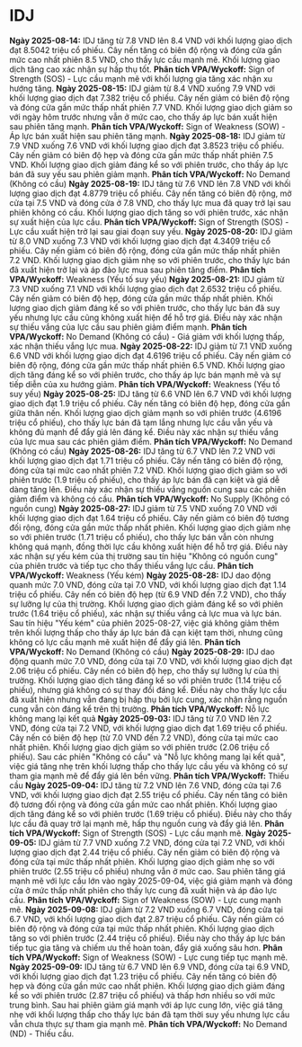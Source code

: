 # IDJ

**Ngày 2025-08-14:** IDJ tăng từ 7.8 VND lên 8.4 VND với khối lượng giao dịch đạt 8.5042 triệu cổ phiếu. Cây nến tăng có biên độ rộng và đóng cửa gần mức cao nhất phiên 8.5 VND, cho thấy lực cầu mạnh mẽ. Khối lượng giao dịch tăng cao xác nhận sự hấp thụ tốt. **Phân tích VPA/Wyckoff:** Sign of Strength (SOS) - Lực cầu mạnh mẽ với khối lượng gia tăng xác nhận xu hướng tăng.
**Ngày 2025-08-15:** IDJ giảm từ 8.4 VND xuống 7.9 VND với khối lượng giao dịch đạt 7.382 triệu cổ phiếu. Cây nến giảm có biên độ rộng và đóng cửa gần mức thấp nhất phiên 7.7 VND. Khối lượng giao dịch giảm so với ngày hôm trước nhưng vẫn ở mức cao, cho thấy áp lực bán xuất hiện sau phiên tăng mạnh. **Phân tích VPA/Wyckoff:** Sign of Weakness (SOW) - Áp lực bán xuất hiện sau phiên tăng mạnh.
**Ngày 2025-08-18:** IDJ giảm từ 7.9 VND xuống 7.6 VND với khối lượng giao dịch đạt 3.8523 triệu cổ phiếu. Cây nến giảm có biên độ hẹp và đóng cửa gần mức thấp nhất phiên 7.5 VND. Khối lượng giao dịch giảm đáng kể so với phiên trước, cho thấy áp lực bán đã suy yếu sau phiên giảm mạnh. **Phân tích VPA/Wyckoff:** No Demand (Không có cầu)
**Ngày 2025-08-19:** IDJ tăng từ 7.6 VND lên 7.8 VND với khối lượng giao dịch đạt 4.8779 triệu cổ phiếu. Cây nến tăng có biên độ rộng, mở cửa tại 7.5 VND và đóng cửa ở 7.8 VND, cho thấy lực mua đã quay trở lại sau phiên không có cầu. Khối lượng giao dịch tăng so với phiên trước, xác nhận sự xuất hiện của lực cầu. **Phân tích VPA/Wyckoff:** Sign of Strength (SOS) - Lực cầu xuất hiện trở lại sau giai đoạn suy yếu.
**Ngày 2025-08-20:** IDJ giảm từ 8.0 VND xuống 7.3 VND với khối lượng giao dịch đạt 4.3409 triệu cổ phiếu. Cây nến giảm có biên độ rộng, đóng cửa gần mức thấp nhất phiên 7.2 VND. Khối lượng giao dịch giảm nhẹ so với phiên trước, cho thấy lực bán đã xuất hiện trở lại và áp đảo lực mua sau phiên tăng điểm. **Phân tích VPA/Wyckoff:** Weakness (Yếu tố suy yếu)
**Ngày 2025-08-21:** IDJ giảm từ 7.3 VND xuống 7.1 VND với khối lượng giao dịch đạt 2.6532 triệu cổ phiếu. Cây nến giảm có biên độ hẹp, đóng cửa gần mức thấp nhất phiên. Khối lượng giao dịch giảm đáng kể so với phiên trước, cho thấy lực bán đã suy yếu nhưng lực cầu cũng không xuất hiện để hỗ trợ giá. Điều này xác nhận sự thiếu vắng của lực cầu sau phiên giảm điểm mạnh. **Phân tích VPA/Wyckoff:** No Demand (Không có cầu) - Giá giảm với khối lượng thấp, xác nhận thiếu vắng lực mua.
**Ngày 2025-08-22:** IDJ giảm từ 7.1 VND xuống 6.6 VND với khối lượng giao dịch đạt 4.6196 triệu cổ phiếu. Cây nến giảm có biên độ rộng, đóng cửa gần mức thấp nhất phiên 6.5 VND. Khối lượng giao dịch tăng đáng kể so với phiên trước, cho thấy áp lực bán mạnh mẽ và sự tiếp diễn của xu hướng giảm. **Phân tích VPA/Wyckoff:** Weakness (Yếu tố suy yếu)
**Ngày 2025-08-25:** IDJ tăng từ 6.6 VND lên 6.7 VND với khối lượng giao dịch đạt 1.9 triệu cổ phiếu. Cây nến tăng có biên độ hẹp, đóng cửa gần giữa thân nến. Khối lượng giao dịch giảm mạnh so với phiên trước (4.6196 triệu cổ phiếu), cho thấy lực bán đã tạm lắng nhưng lực cầu vẫn yếu và không đủ mạnh để đẩy giá lên đáng kể. Điều này xác nhận sự thiếu vắng của lực mua sau các phiên giảm điểm. **Phân tích VPA/Wyckoff:** No Demand (Không có cầu)
**Ngày 2025-08-26:** IDJ tăng từ 6.7 VND lên 7.2 VND với khối lượng giao dịch đạt 1.71 triệu cổ phiếu. Cây nến tăng có biên độ rộng, đóng cửa tại mức cao nhất phiên 7.2 VND. Khối lượng giao dịch giảm so với phiên trước (1.9 triệu cổ phiếu), cho thấy áp lực bán đã cạn kiệt và giá dễ dàng tăng lên. Điều này xác nhận sự thiếu vắng nguồn cung sau các phiên giảm điểm và không có cầu. **Phân tích VPA/Wyckoff:** No Supply (Không có nguồn cung)
**Ngày 2025-08-27:** IDJ giảm từ 7.5 VND xuống 7.0 VND với khối lượng giao dịch đạt 1.64 triệu cổ phiếu. Cây nến giảm có biên độ tương đối rộng, đóng cửa gần mức thấp nhất phiên. Khối lượng giao dịch giảm nhẹ so với phiên trước (1.71 triệu cổ phiếu), cho thấy lực bán vẫn còn nhưng không quá mạnh, đồng thời lực cầu không xuất hiện để hỗ trợ giá. Điều này xác nhận sự yếu kém của thị trường sau tín hiệu "Không có nguồn cung" của phiên trước và tiếp tục cho thấy thiếu vắng lực cầu. **Phân tích VPA/Wyckoff:** Weakness (Yếu kém)
**Ngày 2025-08-28:** IDJ dao động quanh mức 7.0 VND, đóng cửa tại 7.0 VND, với khối lượng giao dịch đạt 1.14 triệu cổ phiếu. Cây nến có biên độ hẹp (từ 6.9 VND đến 7.2 VND), cho thấy sự lưỡng lự của thị trường. Khối lượng giao dịch giảm đáng kể so với phiên trước (1.64 triệu cổ phiếu), xác nhận sự thiếu vắng cả lực mua và lực bán. Sau tín hiệu "Yếu kém" của phiên 2025-08-27, việc giá không giảm thêm trên khối lượng thấp cho thấy áp lực bán đã cạn kiệt tạm thời, nhưng cũng không có lực cầu mạnh mẽ xuất hiện để đẩy giá lên. **Phân tích VPA/Wyckoff:** No Demand (Không có cầu)
**Ngày 2025-08-29:** IDJ dao động quanh mức 7.0 VND, đóng cửa tại 7.0 VND, với khối lượng giao dịch đạt 2.06 triệu cổ phiếu. Cây nến có biên độ hẹp, cho thấy sự lưỡng lự của thị trường. Khối lượng giao dịch tăng đáng kể so với phiên trước (1.14 triệu cổ phiếu), nhưng giá không có sự thay đổi đáng kể. Điều này cho thấy lực cầu đã xuất hiện nhưng vẫn đang bị hấp thụ bởi lực cung, xác nhận rằng nguồn cung vẫn còn đáng kể trên thị trường. **Phân tích VPA/Wyckoff:** Nỗ lực không mang lại kết quả
**Ngày 2025-09-03:** IDJ tăng từ 7.0 VND lên 7.2 VND, đóng cửa tại 7.2 VND, với khối lượng giao dịch đạt 1.69 triệu cổ phiếu. Cây nến có biên độ hẹp (từ 7.0 VND đến 7.2 VND), đóng cửa tại mức cao nhất phiên. Khối lượng giao dịch giảm so với phiên trước (2.06 triệu cổ phiếu). Sau các phiên "Không có cầu" và "Nỗ lực không mang lại kết quả", việc giá tăng nhẹ trên khối lượng thấp cho thấy lực cầu yếu và không có sự tham gia mạnh mẽ để đẩy giá lên bền vững. **Phân tích VPA/Wyckoff:** Thiếu cầu
**Ngày 2025-09-04:** IDJ tăng từ 7.2 VND lên 7.6 VND, đóng cửa tại 7.6 VND, với khối lượng giao dịch đạt 2.55 triệu cổ phiếu. Cây nến tăng có biên độ tương đối rộng và đóng cửa gần mức cao nhất phiên. Khối lượng giao dịch tăng đáng kể so với phiên trước (1.69 triệu cổ phiếu). Điều này cho thấy lực cầu đã quay trở lại mạnh mẽ, hấp thụ nguồn cung và đẩy giá lên. **Phân tích VPA/Wyckoff:** Sign of Strength (SOS) - Lực cầu mạnh mẽ.
**Ngày 2025-09-05:** IDJ giảm từ 7.7 VND xuống 7.2 VND, đóng cửa tại 7.2 VND, với khối lượng giao dịch đạt 2.44 triệu cổ phiếu. Cây nến giảm có biên độ rộng và đóng cửa tại mức thấp nhất phiên. Khối lượng giao dịch giảm nhẹ so với phiên trước (2.55 triệu cổ phiếu) nhưng vẫn ở mức cao. Sau phiên tăng giá mạnh mẽ với lực cầu lớn vào ngày 2025-09-04, việc giá giảm mạnh và đóng cửa ở mức thấp nhất phiên cho thấy lực cung đã xuất hiện và áp đảo lực cầu. **Phân tích VPA/Wyckoff:** Sign of Weakness (SOW) - Lực cung mạnh mẽ.
**Ngày 2025-09-08:** IDJ giảm từ 7.2 VND xuống 6.7 VND, đóng cửa tại 6.7 VND, với khối lượng giao dịch đạt 2.87 triệu cổ phiếu. Cây nến giảm có biên độ rộng và đóng cửa tại mức thấp nhất phiên. Khối lượng giao dịch tăng so với phiên trước (2.44 triệu cổ phiếu). Điều này cho thấy áp lực bán tiếp tục gia tăng và chiếm ưu thế hoàn toàn, đẩy giá xuống sâu hơn. **Phân tích VPA/Wyckoff:** Sign of Weakness (SOW) - Lực cung tiếp tục mạnh mẽ.
**Ngày 2025-09-09:** IDJ tăng từ 6.7 VND lên 6.9 VND, đóng cửa tại 6.9 VND, với khối lượng giao dịch đạt 1.23 triệu cổ phiếu. Cây nến tăng có biên độ hẹp và đóng cửa gần mức cao nhất phiên. Khối lượng giao dịch giảm đáng kể so với phiên trước (2.87 triệu cổ phiếu) và thấp hơn nhiều so với mức trung bình. Sau hai phiên giảm giá mạnh với áp lực cung lớn, việc giá tăng nhẹ với khối lượng thấp cho thấy lực bán đã tạm thời suy yếu nhưng lực cầu vẫn chưa thực sự tham gia mạnh mẽ. **Phân tích VPA/Wyckoff:** No Demand (ND) - Thiếu cầu.
